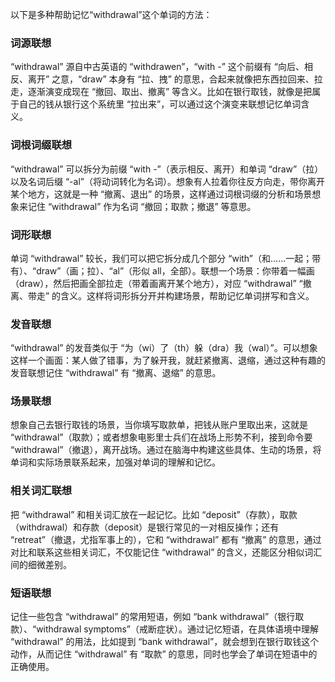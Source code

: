 以下是多种帮助记忆“withdrawal”这个单词的方法：

### 词源联想
“withdrawal” 源自中古英语的 “withdrawen”，“with -” 这个前缀有 “向后、相反、离开” 之意，“draw” 本身有 “拉、拽” 的意思，合起来就像把东西拉回来、拉走，逐渐演变成现在 “撤回、取出、撤离” 等含义。比如在银行取钱，就像是把属于自己的钱从银行这个系统里 “拉出来”，可以通过这个演变来联想记忆单词含义。

### 词根词缀联想
“withdrawal” 可以拆分为前缀 “with -”（表示相反、离开）和单词 “draw”（拉）以及名词后缀 “-al”（将动词转化为名词）。想象有人拉着你往反方向走，带你离开某个地方，这就是一种 “撤离、退出” 的场景，这样通过词根词缀的分析和场景想象来记住 “withdrawal” 作为名词 “撤回；取款；撤退” 等意思。

### 词形联想
单词 “withdrawal” 较长，我们可以把它拆分成几个部分 “with”（和……一起；带有）、“draw”（画；拉）、“al”（形似 all，全部）。联想一个场景：你带着一幅画（draw），然后把画全部拉走（带着画离开某个地方），对应 “withdrawal” “撤离、带走” 的含义。这样将词形拆分开并构建场景，帮助记忆单词拼写和含义。

### 发音联想
“withdrawal” 的发音类似于 “为（wi）了（th）躲（dra）我（wal）”。可以想象这样一个画面：某人做了错事，为了躲开我，就赶紧撤离、退缩，通过这种有趣的发音联想记住 “withdrawal” 有 “撤离、退缩” 的意思。

### 场景联想
想象自己去银行取钱的场景，当你填写取款单，把钱从账户里取出来，这就是 “withdrawal”（取款）；或者想象电影里士兵们在战场上形势不利，接到命令要 “withdrawal”（撤退），离开战场。通过在脑海中构建这些具体、生动的场景，将单词和实际场景联系起来，加强对单词的理解和记忆。

### 相关词汇联想
把 “withdrawal” 和相关词汇放在一起记忆。比如 “deposit”（存款），取款（withdrawal）和存款（deposit）是银行常见的一对相反操作；还有 “retreat”（撤退，尤指军事上的），它和 “withdrawal” 都有 “撤离” 的意思，通过对比和联系这些相关词汇，不仅能记住 “withdrawal” 的含义，还能区分相似词汇间的细微差别。

### 短语联想
记住一些包含 “withdrawal” 的常用短语，例如 “bank withdrawal”（银行取款）、“withdrawal symptoms”（戒断症状）。通过记忆短语，在具体语境中理解 “withdrawal” 的用法，比如提到 “bank withdrawal”，就会想到在银行取钱这个动作，从而记住 “withdrawal” 有 “取款” 的意思，同时也学会了单词在短语中的正确使用。 